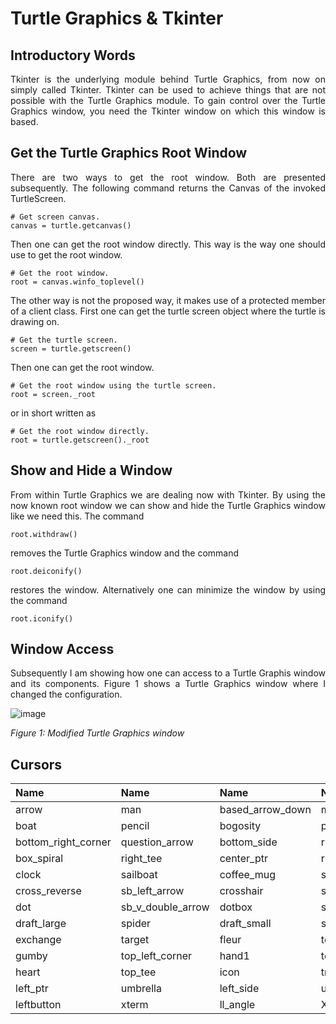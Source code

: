# Turtle Graphics & Tkinter

## Introductory Words

<p align="justify">Tkinter is the underlying module behind
Turtle Graphics, from now on simply called Tkinter. Tkinter
can be used to achieve things that are not possible with the
Turtle Graphics module. To gain control over the Turtle
Graphics window, you need the Tkinter window on which this
window is based.</p>

## Get the Turtle Graphics Root Window

<p align="justify">There are two ways to get the
root window. Both are presented subsequently. The
following command returns the Canvas of the invoked
TurtleScreen.</p> 

```
# Get screen canvas.
canvas = turtle.getcanvas()
```

<p align="justify">Then one can get the root window directly.
This way is the way one should use to get the root window.</p> 

```
# Get the root window.
root = canvas.winfo_toplevel()
```

<p align="justify">The other way is not the proposed way, it 
makes use of a protected member of a client class. First one
can get the turtle screen object where the turtle is drawing
on.</p> 

```
# Get the turtle screen.
screen = turtle.getscreen()
```

<p align="justify">Then one can get the root window.</p>

```
# Get the root window using the turtle screen.
root = screen._root
```

<p align="justify">or in short written as</p> 

```
# Get the root window directly.
root = turtle.getscreen()._root
```

## Show and Hide a Window

<p align="justify">From within Turtle Graphics we are
dealing now with Tkinter. By using the now known root
window we can show and hide the Turtle Graphics window
like we need this. The command</p>

```
root.withdraw()
```

<p align="justify">removes the Turtle Graphics
window and the command</p> 

```
root.deiconify()
```

<p align="justify">restores the window. Alternatively
one can minimize the window by using the command</p>

```
root.iconify()
```

## Window Access

<p align="justify">Subsequently I am showing how one 
can access to a Turtle Graphis window and its components.
Figure 1 shows a Turtle Graphics window where I changed
the configuration.</p>

![image](https://github.com/user-attachments/assets/9017e48b-e0aa-41dd-b09f-9659272b0f60)

*Figure 1: Modified Turtle Graphics window*

## Cursors

| Name                | Name              | Name                |  Name            | Name                 | Name              |    
| :------------------ | :---------------- | :------------------ | :--------------- | :------------------- | :---------------- |
| arrow               | man               | based_arrow_down    | middlebutton     | based_arrow_up       | mouse             |
| boat                | pencil            | bogosity            | pirate           | bottom_left_corner   | plus              |  
| bottom_right_corner | question_arrow    | bottom_side         | right_ptr        | bottom_tee           | right_side        | 
| box_spiral          | right_tee         | center_ptr          |	rightbutton      | circle               | rtl_logo          | 
| clock               | sailboat          | coffee_mug          | sb_down_arrow    | cross                | sb_h_double_arrow |
| cross_reverse       | sb_left_arrow     | crosshair           | sb_right_arrow   | diamond_cross        | sb_up_arrow       |
| dot                 | sb_v_double_arrow | dotbox              | shuttle          | double_arrow         | sizing            | 
| draft_large         | spider            | draft_small         | spraycan         | draped_box	          | star              | 
| exchange            | target            | fleur	              | tcross           | gobbler              | top_left_arrow    |
| gumby	              | top_left_corner   | hand1	              | top_right_corner | hand2	              | top_side          |
| heart               |	top_tee           | icon                | trek             | iron_cross	          | ul_angle          |
| left_ptr            | umbrella          | left_side	          | ur_angle         | left_tee	            | watch             |
| leftbutton	        | xterm             | ll_angle	          | X_cursor         | lr_angle             |                   |

